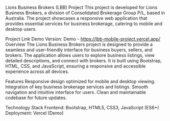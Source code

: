 Lions Business Brokers (LBB) Project
This project is developed for Lions Business Brokers, a division of Consolidated Brokerage Group P/L, based in Australia. The project showcases a responsive web application that provides essential services for business brokerage, catering to mobile and desktop users.

Project Link
Demo Version: Demo - https://lbb-mobile-project.vercel.app/
Overview
The Lions Business Brokers project is designed to provide a seamless and user-friendly interface for business buyers, sellers, and brokers. The application allows users to explore business listings, view detailed descriptions, and connect with brokers. It is built using Bootstrap, HTML, CSS, and JavaScript, ensuring a responsive and accessible experience across all devices.

Features
Responsive design optimized for mobile and desktop viewing.
Integration of key business brokerage services and listings.
Smooth navigation and intuitive interface for users.
Clean and maintainable codebase for future updates.

Technology Stack
Frontend: Bootstrap, HTML5, CSS3, JavaScript (ES6+)
Deployment: Vercel (Demo)
